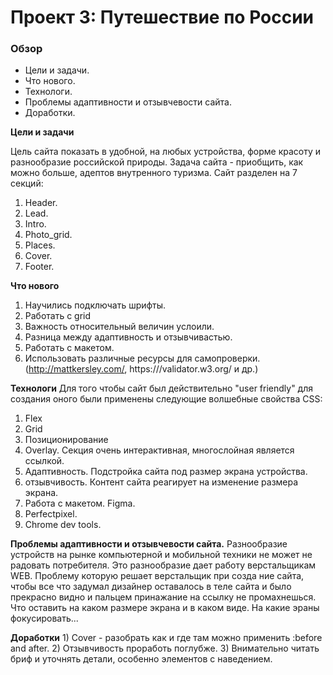 # Проект 3: Путешествие по России

### Обзор
* Цели и задачи.
* Что нового.
* Технологи.
* Проблемы адаптивности и отзывчевости сайта.
* Доработки.

**Цели и задачи**

Цель сайта показать в удобной, на любых устройства, форме красоту и разнообразие российской природы. Задача сайта - приобщить, как можно больше, адептов внутренного туризма. Сайт разделен на 7 секций:
  1) Header.
  2) Lead.
  3) Intro.
  4) Photo_grid.
  5) Places.
  6) Cover.
  7) Footer.

**Что нового**
  1) Научились подключать шрифты.
  2) Работать с grid
  3) Важность относительный величин услоили.
  4) Разница между адаптивность и отзывчивастью.
  5) Работать с макетом.
  6) Использовать различные ресурсы для самопроверки.(http://mattkersley.com/,       https:///validator.w3.org/ и др.)


**Технологи**
  Для того чтобы сайт был действительно "user friendly" для создания оного были применены следующие волшебные свойства CSS:
  1) Flex 
  2) Grid
  3) Позиционирование
  4) Overlay. Секция очень интерактивная\, многослойная является ссылкой. 
  5) Адаптивность. Подстройка сайта под размер экрана устройства.
  6) отзывчивость. Контент сайта реагирует на изменение размера экрана.
  7) Работа с макетом. Figma.
  8) Perfectpixel.
  9) Chrome dev tools.

**Проблемы адаптивности и отзывчевости сайта.**
  Разнообразие устройств на рынке компьютерной и мобильной техники не может не радовать потребителя. 
  Это разнообразие дает работу верстальщикам WEB. Проблему которую решает верстальщик при созда 
  ние сайта, чтобы все что задумал дизайнер оставалось в теле сайта и было прекрасно видно и пальцем принажание 
  на ссылку не промахнешься. Что оставить на каком размере экрана и в каком виде. На какие эраны фокусировать...

**Доработки**
    1) Cover - разобрать как и где там можно применить :before and after.
    2) Отзывчивость проработь поглубже.
    3) Внимательно читать бриф и уточнять детали, особенно элементов с наведением.
